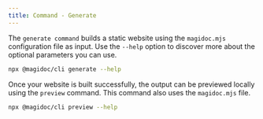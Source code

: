 ```yaml
---
title: Command - Generate 
---
```

The `generate command` builds a static website using the `magidoc.mjs` configuration file as input. Use the `--help` option to discover more about the optional parameters you can use. 

```bash
npx @magidoc/cli generate --help
```

Once your website is built successfully, the output can be previewed locally using the `preview` command. This command also uses the `magidoc.mjs` file. 

```bash
npx @magidoc/cli preview --help
```
